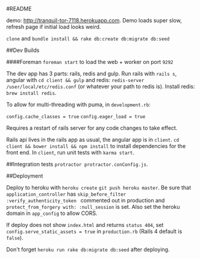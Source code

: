 #README

demo: <a href='http://tranquil-tor-7118.herokuapp.com'>http://tranquil-tor-7118.herokuapp.com</a>. Demo
loads super slow, refresh page if initial load looks weird.

`clone` and `bundle install && rake db:create db:migrate db:seed`

##Dev Builds

####Foreman
`foreman start` to load the web + worker on port `9292`

The dev app has 3 parts: rails, redis and gulp. Run rails with `rails s`, angular with `cd client && gulp`
and redis: `redis-server /user/local/etc/redis.conf` (or whatever your path to redis is).
Install redis: `brew install redis`.

To allow for multi-threading with puma, in `development.rb`:

`config.cache_classes = true`
`config.eager_load = true `

Requires a restart of rails server for any code changes to take effect.

Rails api lives in the rails app as usual, the angular app is in `client`.
`cd client && bower install && npm install` to install dependencies for the
front end. In `client`, run unit tests with `karma start`.

##Integration tests
 `protractor protractor.conConfig.js`.

##Deployment

Deploy to heroku with `heroku create` `git push heroku master`. Be sure that
`application_controller` has  `skip_before_filter :verify_authenticity_token
` commented out in production and `protect_from_forgery with: :null_session` is
set. Also set the heroku domain in `app_config` to allow CORS.

If deploy does not show `index.html` and returns `status 404`, set
`config.serve_static_assets = true` in `production.rb` (Rails 4 default is `false`).

Don't forget `heroku run rake db:migrate db:seed` after deploying.
